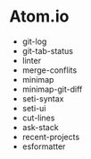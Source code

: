 Atom.io
=======

* git-log
* git-tab-status
* linter
* merge-conflits
* minimap
* minimap-git-diff
* seti-syntax
* seti-ui
* cut-lines
* ask-stack
* recent-projects
* esformatter
